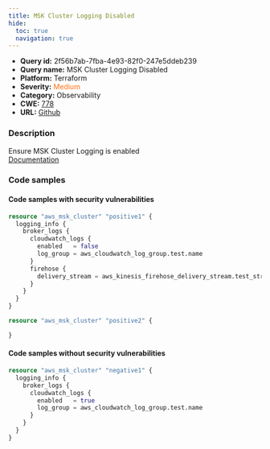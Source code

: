 ```yaml
---
title: MSK Cluster Logging Disabled
hide:
  toc: true
  navigation: true
---
```


<style>
  .highlight .hll {
    background-color: #ff171742;
  }
  .md-content {
    max-width: 1100px;
    margin: 0 auto;
  }
</style>

-   **Query id:** 2f56b7ab-7fba-4e93-82f0-247e5ddeb239
-   **Query name:** MSK Cluster Logging Disabled
-   **Platform:** Terraform
-   **Severity:** <span style="color:#ff7213">Medium</span>
-   **Category:** Observability
-   **CWE:** <a href="https://cwe.mitre.org/data/definitions/778.html" onclick="newWindowOpenerSafe(event, 'https://cwe.mitre.org/data/definitions/778.html')">778</a>
-   **URL:** [Github](https://github.com/Checkmarx/kics/tree/master/assets/queries/terraform/aws/msk_cluster_logging_disabled)

### Description
Ensure MSK Cluster Logging is enabled<br>
[Documentation](https://registry.terraform.io/providers/hashicorp/aws/latest/docs/resources/msk_cluster#broker_logs)

### Code samples
#### Code samples with security vulnerabilities
```tf title="Positive test num. 1 - tf file" hl_lines="8 5 15"
resource "aws_msk_cluster" "positive1" {
  logging_info {
    broker_logs {
      cloudwatch_logs {
        enabled   = false
        log_group = aws_cloudwatch_log_group.test.name
      }
      firehose {
        delivery_stream = aws_kinesis_firehose_delivery_stream.test_stream.name
      }
    }
  }
}

resource "aws_msk_cluster" "positive2" {

}

```


#### Code samples without security vulnerabilities
```tf title="Negative test num. 1 - tf file"
resource "aws_msk_cluster" "negative1" {  
  logging_info {
    broker_logs {
      cloudwatch_logs {
        enabled   = true
        log_group = aws_cloudwatch_log_group.test.name
      }
    }
  }
}
```
